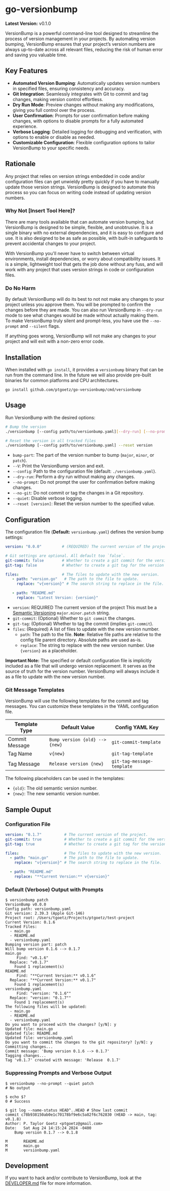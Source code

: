 # go-versionbump

**Latest Version:** v0.1.0

VersionBump is a powerful command-line tool designed to streamline the process of version management in your projects. 
By automating version bumping, VersionBump ensures that your project’s version numbers are always up-to-date across all 
relevant files, reducing the risk of human error and saving you valuable time.

## Key Features

- **Automated Version Bumping**: Automatically updates version numbers in specified files, ensuring consistency and accuracy.
- **Git Integration**: Seamlessly integrates with Git to commit and tag changes, making version control effortless.
- **Dry Run Mode**: Preview changes without making any modifications, giving you full control over the process.
- **User Confirmation**: Prompts for user confirmation before making changes, with options to disable prompts for a fully automated experience.
- **Verbose Logging**: Detailed logging for debugging and verification, with options to enable or disable as needed.
- **Customizable Configuration**: Flexible configuration options to tailor VersionBump to your specific needs.


## Rationale
Any project that relies on version strings embedded in code and/or configuration files can get unwieldy pretty quickly
if you have to manually update those version strings. VersionBump is designed to automate this process so you can focus
on writing code instead of updating version numbers.

### Why Not [Insert Tool Here]?
There are many tools available that can automate version bumping, but VersionBump is designed to be simple, flexible,
and unobtrusive. It is a single binary with no external dependencies, and it is easy to configure and use. It is also
designed to be as safe as possible, with built-in safeguards to prevent accidental changes to your project.

With VersionBump you'll never have to switch between virtual environments, install dependencies, or worry about
compatibility issues. It is a simple, lightweight tool that gets the job done without any fuss, and will work with any
project that uses version strings in code or configuration files.

### Do No Harm
By default VersionBump will do its best to not not make any changes to your project unless you approve them. You will
be prompted to confirm the changes before they are made. You can also run VersionBump in `--dry-run` mode to see what
changes would be made without actually making them. To make VersionBump truly silent and prompt-less, you have use the
`--no-prompt` and `--silent` flags.

If anything goes wrong, VersionBump will not make any changes to your project and will exit with a non-zero error code.

## Installation
When installed with `go install`, it provides a `versionbump` binary that can be run from the command line. In the 
future we will also provide pre-built binaries for common platforms and CPU architectures.

```shell
go install github.com/ptgoetz/go-versionbump/cmd/versionbump
```

## Usage
Run VersionBump with the desired options:

```sh
# Bump the version
./versionbump [--config path/to/versionbump.yaml][--dry-run] [--no-prompt] [--quiet] bump-part

# Reset the version in all tracked files
./versionbump [--config path/to/versionbump.yaml] --reset version
```
- `bump-part`: The part of the version number to bump (`major`, `minor`, or `patch`).
- `--V`: Print the VersionBump version and exit.
- `--config`: Path to the configuration file (default: `./versionbump.yaml`).
- `--dry-run`: Perform a dry run without making any changes.
- `--no-prompt`: Do not prompt the user for confirmation before making changes.
- `--no-git`: Do not commit or tag the changes in a Git repository.
- `--quiet`: Disable verbose logging.
- `--reset [version]`: Reset the version number to the specified value.

## Configuration
The configuration file (**Default:** `versionbump.yaml`) defines the version bump settings:

```yaml
version: "0.0.0"         # (REQUIRED) The current version of the project.

# Git settings are optional. All default too `false`.
git-commit: false        # Whether to create a git commit for the version bump.
git-tag: false           # Whether to create a git tag for the version bump.

files:                   # The files to update with the new version.
   - path: "version.go"   # The path to the file to update.
     replace: "v{version}" # The search string to replace in the file.

   - path: "README.md"
     replace: "Latest Version: {version}"
```

- `version`: REQUIRED The current version of the project This must be a [Semantic Versioning](https://semver.org/) 
             `major.minor.patch` string.
- `git-commit`: (Optional) Whether to `git commit` the changes.
- `git-tag`: (Optional) Whether to tag the commit (implies `git-commit`).
- `files`: (Required) A list of files to update with the new version number.
   - `path`: The path to the file. **Note**: Relative file paths are relative to the config file parent directory. 
             Absolute paths are used as-is.
   - `replace`: The string to replace with the new version number. Use `{version}` as a placeholder.

**Important Note:**
The specified or default configuration file is implicitly included as a file that will undergo version replacement. It
serves as the source of truth for the version number. VersionBump will always include it as a file to update with the
new version number.

### Git Message Templates
VersionBump will use the following templates for the commit and tag messages. You can customize these templates in the
YAML configuration file.

| Template Type      | Default Value                  | Config YAML Key            |
|--------------------|--------------------------------|----------------------------|
| Commit Message     | `Bump version {old} --> {new}` | `git-commit-template`      |
| Tag Name           | `v{new}`                       | `git-tag-template`         |
| Tag Message        | `Release version {new}`        | `git-tag-message-template` |

The following placeholders can be used in the templates:
- `{old}`: The old semantic version number.
- `{new}`: The new semantic version number.

## Sample Ouput

### Configuration File
```yaml
version: "0.1.7"          # The current version of the project.
git-commit: true          # Whether to create a git commit for the version bump.
git-tag: true             # Whether to create a git tag for the version bump.

files:                    # The files to update with the new version.
  - path: "main.go"       # The path to the file to update.
    replace: "v{version}" # The search string to replace in the file.

  - path: "README.md"
    replace: "**Current Version:** v{version}"
```

### Default (Verbose) Output with Prompts
```text
$ versionbump patch
VersionBump v0.0.0
Config path: versionbump.yaml
Git version: 2.39.3 (Apple Git-146)
Project root: /Users/tgoetz/Projects/ptgoetz/test-project
Current Version: 0.1.6
Tracked Files:
  - main.go
  - README.md
  - versionbump.yaml
Bumping version part: patch
Will bump version 0.1.6 --> 0.1.7
main.go
     Find: "v0.1.6"
  Replace: "v0.1.7"
    Found 1 replacement(s)
README.md
     Find: "**Current Version:** v0.1.6"
  Replace: "**Current Version:** v0.1.7"
    Found 1 replacement(s)
versionbump.yaml
     Find: "version: "0.1.6""
  Replace: "version: "0.1.7""
    Found 1 replacement(s)
The following files will be updated:
  - main.go
  - README.md
  - versionbump.yaml
Do you want to proceed with the changes? [y/N]: y
Updated file: main.go
Updated file: README.md
Updated file: versionbump.yaml
Do you want to commit the changes to the git repository? [y/N]: y
Committing changes...
Commit message: 'Bump version 0.1.6 --> 0.1.7'
Tagging changes...
Tag 'v0.1.7' created with message: 'Release  0.1.7'
```
### Suppressing Prompts and Verbose Output
```shell
$ versionbump --no-prompt --quiet patch
# No output

$ echo $?
0 # Success

$ git log --name-status HEAD^..HEAD # Show last commit
commit c78b938150ab0e1c70178bf9e6c5a82f6c762830 (HEAD -> main, tag: v0.1.8)
Author: P. Taylor Goetz <ptgoetz@gmail.com>
Date:   Sat Aug 24 14:15:24 2024 -0400
    Bump version 0.1.7 --> 0.1.8

M       README.md
M       main.go
M       versionbump.yaml
```

## Development
If you want to hack and/or contribute to VersionBump, look at the [DEVELOPER.md](DEVELOPER.md) file for more 
information.
